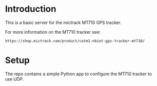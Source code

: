 # Introduction

This is a basic server for the mictrack MT710 GPS tracker. 

For more information on the MT710 tracker see:

    https://shop.mictrack.com/product/catm1-nbiot-gps-tracker-mt710/

# Setup

The repo contains a simple Python app to configure the MT710 tracker to use UDP.

